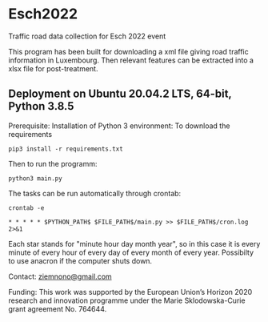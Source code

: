 # Esch2022
Traffic road data collection for Esch 2022 event

This program has been built for downloading a xml file giving road traffic information
in Luxembourg. Then relevant features can be extracted into a xlsx file for post-treatment.

## Deployment on Ubuntu 20.04.2 LTS, 64-bit, Python 3.8.5 

Prerequisite: Installation of Python 3 environment:
To download the requirements
```
pip3 install -r requirements.txt
```
Then to run the programm:
```
python3 main.py
```

The tasks can be run automatically through crontab:
```
crontab -e
```
```
* * * * * $PYTHON_PATH$ $FILE_PATH$/main.py >> $FILE_PATH$/cron.log 2>&1
```
Each star stands for "minute hour day month year", so in this case it is every minute of every hour of every day of every month of every year.
Possibilty to use anacron if the computer shuts down.

Contact: ziemnono@gmail.com

Funding: This work was supported by the European Union’s Horizon 2020 research and innovation programme under the Marie Sklodowska-Curie grant agreement No. 764644.
